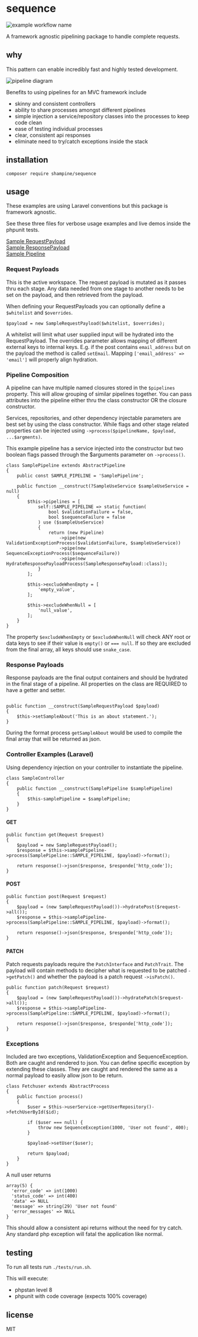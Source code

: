 # sequence
![example workflow name](https://github.com/shampine/sequence/workflows/Sequence%20Build/badge.svg)

A framework agnostic pipelining package to handle complete requests.

## why

This pattern can enable incredibly fast and highly tested development.

![pipeline diagram](https://raw.githubusercontent.com/shampine/sequence/issue-3-readme_updates/diagram.png)

Benefits to using pipelines for an MVC framework include

 - skinny and consistent controllers  
 - ability to share processes amongst different pipelines
 - simple injection a service/repository classes into the processes to keep code clean
 - ease of testing individual processes
 - clear, consistent api responses
 - eliminate need to try/catch exceptions inside the stack

## installation

`composer require shampine/sequence`

## usage

These examples are using Laravel conventions but this package is framework agnostic.

See these three files for verbose usage examples and live demos inside the phpunit tests.

[Sample RequestPayload](https://github.com/shampine/sequence/blob/master/tests/Sample/SampleRequestPayload.php)  
[Sample ResponsePayload](https://github.com/shampine/sequence/blob/master/tests/Sample/SampleResponsePayload.php)  
[Sample Pipeline](https://github.com/shampine/sequence/blob/master/tests/Sample/SamplePipeline.php)  

### Request Payloads

This is the active workspace. The request payload is mutated as it passes thru each stage. Any data needed from one
stage to another needs to be set on the payload, and then retrieved from the payload.

When defining your RequestPayloads you can optionally define a `$whitelist` and `$overrides`.

```
$payload = new SampleRequestPayload($whitelist, $overrides);
```

A whitelist will limit what user supplied input will be hydrated into the RequestPayload. The overrides parameter allows
mapping of different external keys to internal keys. E.g. if the post contains `email_address` but on the payload the 
method is called `setEmail`. Mapping `['email_address' => 'email']` will properly align hydration.

### Pipeline Composition

A pipeline can have multiple named closures stored in the `$pipelines` property. This will allow grouping of similar
pipelines together. You can pass attributes into the pipeline either thru the class constructor OR the closure constructor.

Services, repositories, and other dependency injectable parameters are best set by using the class constructor. While
flags and other stage related properties can be injected using `->process($pipelineName, $payload, ...$argments)`.

This example pipeline has a service injected into the constructor but two boolean flags passed through the $arguments
parameter on `->process()`.

```
class SamplePipeline extends AbstractPipeline
{
    public const SAMPLE_PIPELINE = 'SamplePipeline';

    public function __construct(?SampleUseService $sampleUseService = null)
    {
        $this->pipelines = [
            self::SAMPLE_PIPELINE => static function(
                bool $validationFailure = false,
                bool $sequenceFailure = false
            ) use ($sampleUseService)
            {
                return (new Pipeline)
                    ->pipe(new ValidationExceptionProcess($validationFailure, $sampleUseService))
                    ->pipe(new SequenceExceptionProcess($sequenceFailure))
                    ->pipe(new HydrateResponsePayloadProcess(SampleResponsePayload::class));
            }
        ];

        $this->excludeWhenEmpty = [
            'empty_value',
        ];

        $this->excludeWhenNull = [
            'null_value',
        ];
    }
}
```

The property `$excludeWhenEmpty` or `$excludeWhenNull` will check ANY root or data keys to see if their value is
`empty()` or `=== null`. If so they are excluded from the final array, all keys should use `snake_case`.

### Response Payloads

Response payloads are the final output containers and should be hydrated in the final stage of a pipeline. All properties
on the class are REQUIRED to have a getter and setter.

```

public function __construct(SampleRequestPayload $payload)
{
    $this->setSampleAbout('This is an about statement.');
}
```

During the format process `getSampleAbout` would be used to compile the final array that will be returned as json.

### Controller Examples (Laravel)

Using dependency injection on your controller to instantiate the pipeline.

```
class SampleController
{
    public function __construct(SamplePipeline $samplePipeline)
    {
        $this-samplePipeline = $samplePipeline;
    }
}
```

#### GET
```
public function get(Request $request)
{
    $payload = new SampleRequestPayload();
    $response = $this->samplePipeline->process(SamplePipeline::SAMPLE_PIPELINE, $payload)->format();

    return response()->json($response, $responde['http_code']);
}
```

#### POST
```
public function post(Request $request)
{
    $payload = (new SampleRequestPayload())->hydratePost($request->all());
    $response = $this->samplePipeline->process(SamplePipeline::SAMPLE_PIPELINE, $payload)->format();

    return response()->json($response, $responde['http_code']);
}
```

#### PATCH
Patch requests payloads require the `PatchInterface` and `PatchTrait`. The payload will contain methods to decipher what
is requested to be patched `->getPatch()` and whether the payload is a patch request `->isPatch()`.

```
public function patch(Request $request)
{
    $payload = (new SampleRequestPayload())->hydratePatch($request->all());
    $response = $this->samplePipeline->process(SamplePipeline::SAMPLE_PIPELINE, $payload)->format();

    return response()->json($response, $responde['http_code']);
}
```

### Exceptions

Included are two exceptions, ValidationException and SequenceException. Both are caught and rendered to json. You can
define specific exception by extending these classes. They are caught and rendered the same as a normal payload to easily
allow json to be return.

```
class Fetchuser extends AbstractProcess
{
    public function process()
    {
        $user = $this->userService->getUserRepository()->fetchUserById($id);

        if ($user === null) {
            throw new SequenceException(1000, 'User not found', 400);
        }
    
        $payload->setUser($user);

        return $payload;
    }
}
```

A null user returns

```
array(5) {
  'error_code' => int(1000)
  'status_code' => int(400)
  'data' => NULL
  'message' => string(29) 'User not found'
  'error_messages' => NULL
}
```

This should allow a consistent api returns without the need for try catch. Any standard php exception will fatal the
application like normal.

## testing

To run all tests run `./tests/run.sh`.

This will execute:

 - phpstan level 8
 - phpunit with code coverage (expects 100% coverage)

## license

MIT
